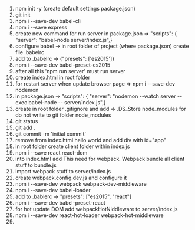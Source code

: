 1. 	npm init -y (create default settings package.json)
2. git init
3. npm i --save-dev babel-cli
4. npm i --save express
5. create new command for run server in package.json => "scripts": {
	"server": "babel-node server/index.js",}
6. configure babel -> in root folder of project (where package.json) create file .babelrc
7. add to .babelrc => {"presets": ['es2015']}
8. npm i --save-dev babel-preset-es2015
9. after all this 'npm run server' must run server
10. create index.html in root folder
11. for restart server when update browser page => npm i --save-dev nodemon
12. in package.json => "scripts": {
	"server": "nodemon --watch server --exec babel-node -- server/index.js",}
13. create in root folder .gitignore and add => 
												.DS_Store
												node_modules
	for do not write to git folder node_modules
14. git status
15. git add .
16. git commit -m 'initial commit'
17. remove from index.html hello world and add div with id="app"
18. in root folder create client folder within index.js
19. npm i --save react react-dom
20. into index.html add <script src="bundle.js"></script>
	This need for webpack. Webpack bundle all client stuff to bundle.js
21. import webpack stuff to server/index.js
22. create webpack.config.dev.js and configure it
23. npm i --save-dev webpack webpack-dev-middleware
24. npm i --save-dev babel-loader
25. add to .bablerc => "presets": ["es2015", "react"]
26. npm i --save-dev babel-preset-react
27. for hot update DOM add webpackHotNiddleware to server/index.js
28. npm i --save-dev react-hot-loader webpack-hot-middleware
29.